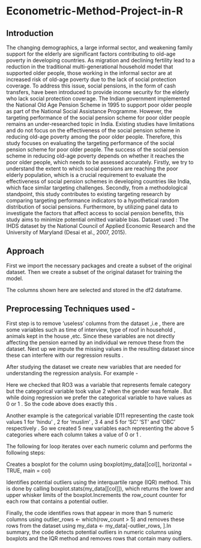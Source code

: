 # Econometric-Method-Project-in-R
## Introduction
The changing demographics, a large informal sector, and weakening
family support for the elderly are significant factors contributing to
old-age poverty in developing countries. As migration and declining
fertility lead to a reduction in the traditional multi-generational
household model that supported older people, those working in the
informal sector are at increased risk of old-age poverty due to the lack of
social protection coverage.
To address this issue, social pensions, in the form of cash transfers,
have been introduced to provide income security for the elderly who lack
social protection coverage. The Indian government implemented the
National Old Age Pension Scheme in 1995 to support poor older people
as part of the National Social Assistance Programme.
However, the targeting performance of the social pension scheme for
poor older people remains an under-researched topic in India. Existing
studies have limitations and do not focus on the effectiveness of the
social pension scheme in reducing old-age poverty among the poor older
people.
Therefore, this study focuses on evaluating the targeting performance
of the social pension scheme for poor older people. The success of the
social pension scheme in reducing old-age poverty depends on whether
it reaches the poor older people, which needs to be assessed accurately.
Firstly, we try to understand the extent to which social pensions are
reaching the poor elderly population, which is a crucial requirement to
evaluate the effectiveness of social pension schemes in developing
countries like India, which face similar targeting challenges.
Secondly, from a methodological standpoint, this study contributes to
existing targeting research by comparing targeting performance
indicators to a hypothetical random distribution of social pensions.
Furthermore, by utilizing panel data to investigate the factors that
affect access to social pension benefits, this study aims to minimize
potential omitted variable bias.
Dataset used : The IHDS dataset by the National Council of Applied
Economic Research and the University of Maryland (Desai et al., 2007,
2015).
## Approach
First we import the necessary packages and create a subset of the original dataset.
Then we create a subset of the original dataset for training the model.

The columns shown here are selected and stored in the df2 dataframe.

## Preprocessing Techniques used -
First step is to remove ‘useless’ columns from the dataset ,i.e , there are some variables such as time of interview, type of roof in household , animals kept in the house ,etc.
Since these variables are not directly affecting the pension earned by an individual we remove these from the dataset.
Next up we impute the missing  values in the resulting dataset since these can interfere with our regression results .

After studying the dataset we create new variables that are needed for understanding the regression analysis. For example -
 
Here we checked that RO3 was a variable that represents female category but the categorical variable took value 2 when the gender was female . But while doing regression we prefer the categorical variable to have values as 0 or 1 . So the code above does exactly this . 

Another example is the categorical variable ID11 representing the caste took values 1  for ‘hindu’ , 2 for ‘muslim’ , 3 4 and 5 for ‘SC’ ‘ST’ and ‘OBC’ respectively . So we created 5 new variables each representing the above 5 categories where each column takes a value of 0 or 1 .

The following for loop iterates over each numeric column and performs the following steps:

Creates a boxplot for the column using boxplot(my_data[[col]], horizontal = TRUE, main = col)

Identifies potential outliers using the interquartile range (IQR) method. This is done by calling boxplot.stats(my_data[[col]]), which returns the lower and upper whisker limits of the boxplot.Increments the row_count counter for each row that contains a potential outlier.

Finally, the code identifies rows that appear in more than 5 numeric columns using outlier_rows <- which(row_count > 5) and removes these rows from the dataset using my_data <- my_data[-outlier_rows, ].In summary, the code detects potential outliers in numeric columns using boxplots and the IQR method and removes rows that contain many outliers.

